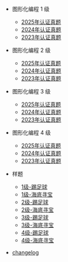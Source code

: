 <!-- docs/_sidebar.md -->

- 图形化编程 1 级

  - [2025年认证真题](scratch-2025-01.md "CCF GESP 2025年 图形化编程认证")
  - [2024年认证真题](scratch-2024-01.md "CCF GESP 2024年 图形化编程认证")
  - [2023年认证真题](scratch-2023-01.md "CCF GESP 2023年 图形化编程认证")

- 图形化编程 2 级

  - [2025年认证真题](guide.md "The greatest guide in the world")
  - [2024年认证真题](guide.md "The greatest guide in the world")
  - [2023年认证真题](guide.md "The greatest guide in the world")

- 图形化编程 3 级

  - [2025年认证真题](guide.md "The greatest guide in the world")
  - [2024年认证真题](guide.md "The greatest guide in the world")
  - [2023年认证真题](guide.md "The greatest guide in the world")

- 图形化编程 4 级

  - [2025年认证真题](guide.md "The greatest guide in the world")
  - [2024年认证真题](guide.md "The greatest guide in the world")
  - [2023年认证真题](guide.md "The greatest guide in the world")

- 样题

  - [1级-踢足球](guide.md "The greatest guide in the world")
  - [1级-海底寻宝](guide.md "The greatest guide in the world")
  - [2级-踢足球](guide.md "The greatest guide in the world")
  - [2级-海底寻宝](guide.md "The greatest guide in the world")
  - [3级-踢足球](guide.md "The greatest guide in the world")
  - [3级-海底寻宝](guide.md "The greatest guide in the world")
  - [4级-踢足球](guide.md "The greatest guide in the world")
  - [4级-海底寻宝](guide.md "The greatest guide in the world")

- [changelog](changelog.md)
